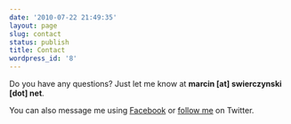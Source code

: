 ```yaml
---
date: '2010-07-22 21:49:35'
layout: page
slug: contact
status: publish
title: Contact
wordpress_id: '8'
---
```


Do you have any questions? Just let me know at **marcin [at] swierczynski [dot] net**.




You can also message me using [Facebook](http://www.facebook.com/marcin.swierczynski) or [follow me](http://twitter.com/marcinos85) on Twitter.
